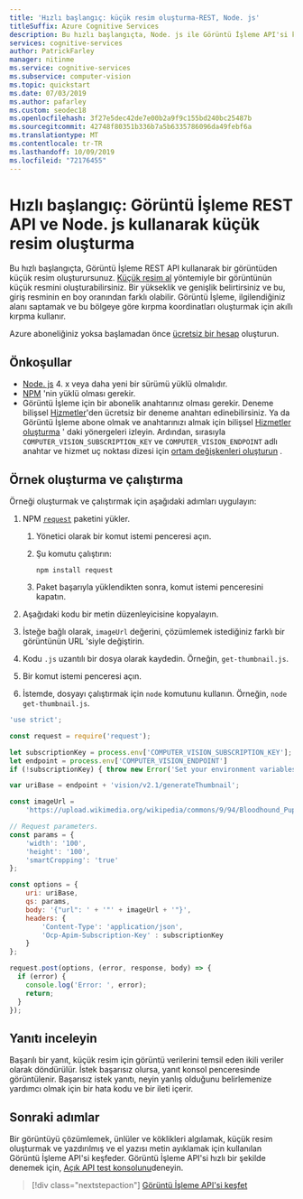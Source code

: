 ```yaml
---
title: 'Hızlı başlangıç: küçük resim oluşturma-REST, Node. js'
titleSuffix: Azure Cognitive Services
description: Bu hızlı başlangıçta, Node. js ile Görüntü İşleme API'si kullanarak bir görüntüden küçük resim oluşturabilirsiniz.
services: cognitive-services
author: PatrickFarley
manager: nitinme
ms.service: cognitive-services
ms.subservice: computer-vision
ms.topic: quickstart
ms.date: 07/03/2019
ms.author: pafarley
ms.custom: seodec18
ms.openlocfilehash: 3f27e5dec42de7e00b2a9f9c155bd240bc25487b
ms.sourcegitcommit: 42748f80351b336b7a5b6335786096da49febf6a
ms.translationtype: MT
ms.contentlocale: tr-TR
ms.lasthandoff: 10/09/2019
ms.locfileid: "72176455"
---
```

# <a name="quickstart-generate-a-thumbnail-using-the-computer-vision-rest-api-and-nodejs"></a>Hızlı başlangıç: Görüntü İşleme REST API ve Node. js kullanarak küçük resim oluşturma

Bu hızlı başlangıçta, Görüntü İşleme REST API kullanarak bir görüntüden küçük resim oluşturursunuz. [Küçük resim al](https://westcentralus.dev.cognitive.microsoft.com/docs/services/5adf991815e1060e6355ad44/operations/56f91f2e778daf14a499e1fb) yöntemiyle bir görüntünün küçük resmini oluşturabilirsiniz. Bir yükseklik ve genişlik belirtirsiniz ve bu, giriş resminin en boy oranından farklı olabilir. Görüntü İşleme, ilgilendiğiniz alanı saptamak ve bu bölgeye göre kırpma koordinatları oluşturmak için akıllı kırpma kullanır.

Azure aboneliğiniz yoksa başlamadan önce [ücretsiz bir hesap](https://azure.microsoft.com/free/ai/?ref=microsoft.com&utm_source=microsoft.com&utm_medium=docs&utm_campaign=cognitive-services) oluşturun.

## <a name="prerequisites"></a>Önkoşullar

- [Node. js](https://nodejs.org) 4. x veya daha yeni bir sürümü yüklü olmalıdır.
- [NPM](https://www.npmjs.com/) 'nin yüklü olması gerekir.
- Görüntü İşleme için bir abonelik anahtarınız olması gerekir. Deneme bilişsel [Hizmetler](https://azure.microsoft.com/try/cognitive-services/?api=computer-vision)'den ücretsiz bir deneme anahtarı edinebilirsiniz. Ya da Görüntü İşleme abone olmak ve anahtarınızı almak için bilişsel [Hizmetler oluşturma](https://docs.microsoft.com/azure/cognitive-services/cognitive-services-apis-create-account) ' daki yönergeleri izleyin. Ardından, sırasıyla `COMPUTER_VISION_SUBSCRIPTION_KEY` ve `COMPUTER_VISION_ENDPOINT` adlı anahtar ve hizmet uç noktası dizesi için [ortam değişkenleri oluşturun](https://docs.microsoft.com/azure/cognitive-services/cognitive-services-apis-create-account#configure-an-environment-variable-for-authentication) .

## <a name="create-and-run-the-sample"></a>Örnek oluşturma ve çalıştırma

Örneği oluşturmak ve çalıştırmak için aşağıdaki adımları uygulayın:

1. NPM [`request`](https://www.npmjs.com/package/request) paketini yükler.
   1. Yönetici olarak bir komut istemi penceresi açın.
   1. Şu komutu çalıştırın:

      ```console
      npm install request
      ```

   1. Paket başarıyla yüklendikten sonra, komut istemi penceresini kapatın.

1. Aşağıdaki kodu bir metin düzenleyicisine kopyalayın.
1. İsteğe bağlı olarak, `imageUrl` değerini, çözümlemek istediğiniz farklı bir görüntünün URL 'siyle değiştirin.
1. Kodu `.js` uzantılı bir dosya olarak kaydedin. Örneğin, `get-thumbnail.js`.
1. Bir komut istemi penceresi açın.
1. İstemde, dosyayı çalıştırmak için `node` komutunu kullanın. Örneğin, `node get-thumbnail.js`.

```javascript
'use strict';

const request = require('request');

let subscriptionKey = process.env['COMPUTER_VISION_SUBSCRIPTION_KEY'];
let endpoint = process.env['COMPUTER_VISION_ENDPOINT']
if (!subscriptionKey) { throw new Error('Set your environment variables for your subscription key and endpoint.'); }

var uriBase = endpoint + 'vision/v2.1/generateThumbnail';

const imageUrl =
    'https://upload.wikimedia.org/wikipedia/commons/9/94/Bloodhound_Puppy.jpg';

// Request parameters.
const params = {
    'width': '100',
    'height': '100',
    'smartCropping': 'true'
};

const options = {
    uri: uriBase,
    qs: params,
    body: '{"url": ' + '"' + imageUrl + '"}',
    headers: {
        'Content-Type': 'application/json',
        'Ocp-Apim-Subscription-Key' : subscriptionKey
    }
};

request.post(options, (error, response, body) => {
  if (error) {
    console.log('Error: ', error);
    return;
  }
});
```

## <a name="examine-the-response"></a>Yanıtı inceleyin

Başarılı bir yanıt, küçük resim için görüntü verilerini temsil eden ikili veriler olarak döndürülür. İstek başarısız olursa, yanıt konsol penceresinde görüntülenir. Başarısız istek yanıtı, neyin yanlış olduğunu belirlemenize yardımcı olmak için bir hata kodu ve bir ileti içerir.

## <a name="next-steps"></a>Sonraki adımlar

Bir görüntüyü çözümlemek, ünlüler ve köklikleri algılamak, küçük resim oluşturmak ve yazdırılmış ve el yazısı metin ayıklamak için kullanılan Görüntü İşleme API'si keşfeder. Görüntü İşleme API'si hızlı bir şekilde denemek için, [Açık API test konsolunu](https://westcentralus.dev.cognitive.microsoft.com/docs/services/5adf991815e1060e6355ad44/operations/56f91f2e778daf14a499e1fa/console)deneyin.

> [!div class="nextstepaction"]
> [Görüntü İşleme API'si keşfet](https://westus.dev.cognitive.microsoft.com/docs/services/5adf991815e1060e6355ad44)

